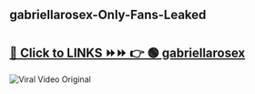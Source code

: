 
 ## gabriellarosex-Only-Fans-Leaked

# <h2><a href="https://clipsfans.com/gabriellarosex&ref=git">🔗 Click to LINKS ⏩⏩ 👉 🟢 gabriellarosex </a></h2>

<a href="https://clipsfans.com/gabriellarosex&ref=git" rel="nofollow" data-target="animated-image.originalLink"><img src="https://i.ibb.co.com/xMMVF88/686577567.gif" alt="Viral Video Original" style="max-width: 100%; display: inline-block;" data-target="animated-image.originalImage"></a>
